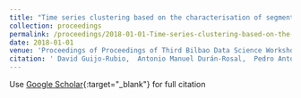 ```yaml
---
title: "Time series clustering based on the characterisation of segment typologies"
collection: proceedings
permalink: /proceedings/2018-01-01-Time-series-clustering-based-on-the-characterisation-of-segment-typologies
date: 2018-01-01
venue: 'Proceedings of Proceedings of Third Bilbao Data Science Workshop (BiDAS 3)'
citation: ' David Guijo-Rubio,  Antonio Manuel Durán-Rosal,  Pedro Antonio Gutiérrez,  Alicia Troncoso,  César Hervás-Martínez, &quot;Time series clustering based on the characterisation of segment typologies.&quot; Proceedings of Proceedings of Third Bilbao Data Science Workshop (BiDAS 3), 2018, Bilbao (Spain).'
---
```

Use [Google Scholar](https://scholar.google.com/scholar?q=Time+series+clustering+based+on+the+characterisation+of+segment+typologies){:target="_blank"} for full citation